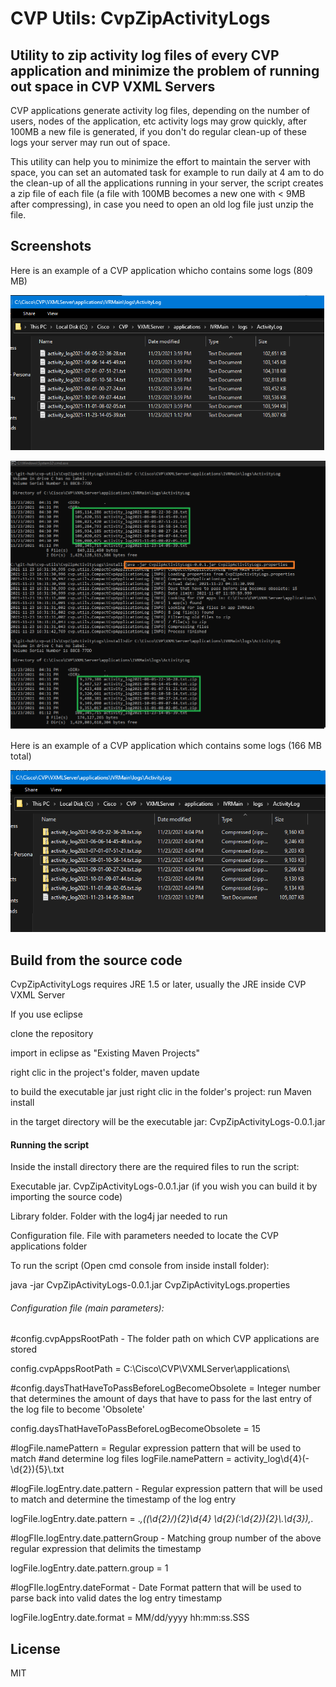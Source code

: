 # CVP Utils: CvpZipActivityLogs
## Utility to zip activity log files of every CVP application and minimize the problem of running out space in CVP VXML Servers

CVP applications generate activity log files, depending on the number of users, nodes of the application, etc activity logs may grow quickly, after 100MB a new file is generated, if you don't do regular clean-up of these logs your server may run out of space.

This utility can help you to minimize the effort to maintain the server with space, you can set an automated task for example to run daily at 4 am to do the clean-up of all the applications running in your server, the script creates a zip file of each file (a file with 100MB  becomes a new one with < 9MB after compressing),  in case you need to open an old log file just unzip the file.


## Screenshots

Here is an example of a CVP application whicho contains some logs (809 MB)

![alt text](images/Example-beforeExecution.png "Before execution")

![alt text](images/Example-execution.png "During execution")

Here is an example of a CVP application which contains some logs (166 MB total)

![alt text](images/Example-afterExecution.png "After execution")


## Build from the source code

CvpZipActivityLogs requires JRE 1.5 or later, usually the JRE inside CVP VXML Server

If you use eclipse

clone the repository

import in eclipse as "Existing Maven Projects"

right clic in the project's folder, maven update 

to build the executable jar just right clic in the folder's project: run Maven install

in the target directory will be the executable jar: CvpZipActivityLogs-0.0.1.jar


#### Running the script

Inside the install directory there are the required files to run the script:

Executable jar. CvpZipActivityLogs-0.0.1.jar (if you wish you can build it by importing the source code)

Library folder. Folder with the log4j jar needed to run

Configuration file. File with parameters needed to locate the CVP applications folder

To run the script (Open cmd console from inside install folder):

java -jar CvpZipActivityLogs-0.0.1.jar CvpZipActivityLogs.properties


###### Configuration file (main parameters): 

#config.cvpAppsRootPath - The folder path on which CVP applications are stored

config.cvpAppsRootPath = C:\\Cisco\\CVP\\VXMLServer\\applications\\

#config.daysThatHaveToPassBeforeLogBecomeObsolete = Integer number that determines the amount of days that have to pass for the last entry of the log file to become 'Obsolete'

config.daysThatHaveToPassBeforeLogBecomeObsolete = 15

#logFile.namePattern = Regular expression pattern that will be used to match 
#and determine log files
logFile.namePattern = activity_log\\d{4}(-\\d{2}){5}\\.txt

#logFile.logEntry.date.pattern - Regular expression pattern that will be used to match and determine the timestamp of the log entry

logFile.logEntry.date.pattern = .*,((\\d{2}/){2}\\d{4} \\d{2}(:\\d{2}){2}\\.\\d{3}),.*

#logFIle.logEntry.date.patternGroup - Matching group number of the above regular expression that delimits the timestamp

logFile.logEntry.date.pattern.group = 1

#logFIle.logEntry.dateFormat - Date Format pattern that will be used to parse back into valid dates the log entry timestamp

logFile.logEntry.date.format = MM/dd/yyyy hh:mm:ss.SSS


## License

MIT
